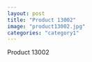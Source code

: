 ```yaml
---
layout: post
title: "Product 13002"
image: "product13002.jpg"
categories: "category1"
---
```

Product 13002
